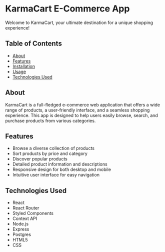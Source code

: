 # KarmaCart E-Commerce App

Welcome to KarmaCart, your ultimate destination for a unique shopping experience!

## Table of Contents

- [About](#about)
- [Features](#features)
- [Installation](#installation)
- [Usage](#usage)
- [Technologies Used](#technologies-used)

## About

KarmaCart is a full-fledged e-commerce web application that offers a wide range of products, a user-friendly interface, and a seamless shopping experience. This app is designed to help users easily browse, search, and purchase products from various categories.

## Features

- Browse a diverse collection of products
- Sort products by price and category
- Discover popular products
- Detailed product information and descriptions
- Responsive design for both desktop and mobile
- Intuitive user interface for easy navigation

## Technologies Used

- React
- React Router
- Styled Components
- Context API
- Node.js
- Express
- Postgres
- HTML5
- CSS
